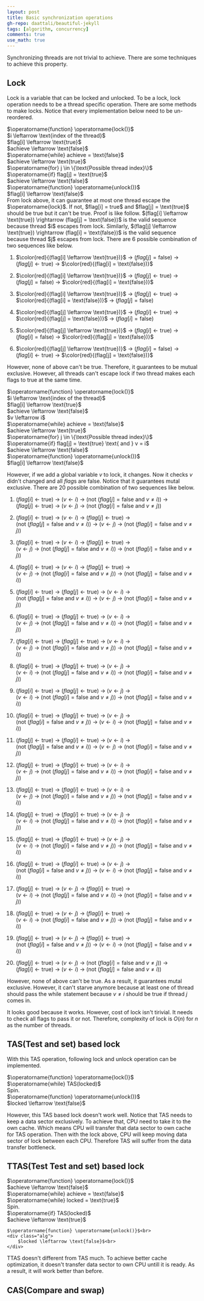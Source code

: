 ```yaml
---
layout: post
title: Basic synchronization operations
gh-repo: daattali/beautiful-jekyll
tags: [algorithm, concurrency]
comments: true
use_math: true
---
```


Synchronizing threads are not trivial to achieve.
There are some techniques to achieve this property.

## Lock
Lock is a variable that can be locked and unlocked.
To be a lock, lock operation needs to be a thread specific operation.
There are some methods to make locks.
Notice that every implementation below need to be un-reordered.

<div class="alg">
    $\operatorname{function} \operatorname{lock()}$<br>
    <div class="alg">
        $i \leftarrow \text{index of the thread}$<br>
        $flag[i] \leftarrow \text{true}$<br>
        $achieve \leftarrow \text{false}$<br>
        $\operatorname{while} achieve = \text{false}$<br>
        <div class="alg">
            $achieve \leftarrow \text{true}$<br>
            $\operatorname{for} j \in \{\text{Possible thread index}\}$<br>
            <div class="alg">
                $\operatorname{if} flag[j] = \text{true}$
                <div class="alg">
                    $achieve \leftarrow \text{false}$
                </div>
            </div>
        </div>
    </div>
    $\operatorname{function} \operatorname{unlock()}$<br>
    <div class="alg">
        $flag[i] \leftarrow \text{false}$<br>
    </div>
</div>
From lock above, it can guarantee at most one thread escape the $\operatorname{lock}$.
If not, $flag[i] = true$ and $flag[j] = \text{true}$ should be true but it can't be true.
Proof is like follow.
$(flag[i] \leftarrow \text{true}) \rightarrow (flag[j] = \text{false})$ is the valid sequence because thread $i$ escapes from lock.
Similarly, $(flag[j] \leftarrow \text{true}) \rightarrow (flag[i] = \text{false})$ is the valid sequence because thread $j$ escapes from lock.
There are 6 possible combination of two sequences like below.

1. $\color{red}{(flag[i] \leftarrow \text{true})}$ $\rightarrow$ 
$(flag[j] = \text{false})$ $\rightarrow$ 
$(flag[j] \leftarrow \text{true})$ $\rightarrow$ 
$\color{red}{(flag[i] = \text{false})}$

2. $\color{red}{(flag[i] \leftarrow \text{true})}$ $\rightarrow$ 
$(flag[j] \leftarrow \text{true})$ $\rightarrow$ 
$(flag[j] = \text{false})$ $\rightarrow$ 
$\color{red}{(flag[i] = \text{false})}$

3. $\color{red}{(flag[i] \leftarrow \text{true})}$ $\rightarrow$
$(flag[j] \leftarrow \text{true})$ $\rightarrow$ 
$\color{red}{(flag[i] = \text{false})}$ $\rightarrow$ 
$(flag[j] = \text{false})$

4. $\color{red}{(flag[j] \leftarrow \text{true})}$ $\rightarrow$ 
$(flag[i] \leftarrow \text{true})$ $\rightarrow$ 
$\color{red}{(flag[j] = \text{false})}$ $\rightarrow$ 
$(flag[i] = \text{false})$

5. $\color{red}{(flag[j] \leftarrow \text{true})}$ $\rightarrow$ 
$(flag[i] \leftarrow \text{true})$ $\rightarrow$ 
$(flag[i] = \text{false})$ $\rightarrow$ 
$\color{red}{(flag[j] = \text{false})}$

6. $\color{red}{(flag[j] \leftarrow \text{true})}$ $\rightarrow$ 
$(flag[i] = \text{false})$ $\rightarrow$ 
$(flag[i] \leftarrow \text{true})$ $\rightarrow$ 
$\color{red}{(flag[j] = \text{false})}$

However, none of above can't be true.
Therefore, it guarantees to be mutual exclusive.
However, all threads can't escape lock if two thread makes each flags to $\text{true}$ at the same time.

<div class="alg">
    $\operatorname{function} \operatorname{lock()}$<br>
    <div class="alg">
        $i \leftarrow \text{index of the thread}$<br>
        $flag[i] \leftarrow \text{true}$<br>
        $achieve \leftarrow \text{false}$<br>
        $v \leftarrow i$<br>
        $\operatorname{while} achieve = \text{false}$<br>
        <div class="alg">
            $achieve \leftarrow \text{true}$<br>
            $\operatorname{for} j \in \{\text{Possible thread index}\}$<br>
            <div class="alg">
                $\operatorname{if} flag[j] = \text{true} \text{ and } v = i$
                <div class="alg">
                    $achieve \leftarrow \text{false}$
                </div>
            </div>
        </div>
    </div>
    $\operatorname{function} \operatorname{unlock()}$<br>
    <div class="alg">
        $flag[i] \leftarrow \text{false}$<br>
    </div>
</div>

However, if we add a global variable $v$ to lock, it changes.
Now it checks $v$ didn't changed and all $flag$s are $\text{false}$.
Notice that it guarantees mutal exclusive.
There are 20 possible combination of two sequences like below.

1. $(flag[i] \leftarrow \text{true})$ $\rightarrow$
$(v \leftarrow i)$ $\rightarrow$
$(\text{not } (flag[j] = \text{false}\text{ and }v \neq i))$ $\rightarrow$<br>
$(flag[j] \leftarrow \text{true})$ $\rightarrow$
$(v \leftarrow j)$ $\rightarrow$
$(\text{not } (flag[i] = \text{false}\text{ and }v \neq j))$ 

2. $(flag[i] \leftarrow \text{true})$ $\rightarrow$
$(v \leftarrow i)$ $\rightarrow$
$(flag[j] \leftarrow \text{true})$ $\rightarrow$<br>
$(\text{not } (flag[j] = \text{false}\text{ and }v \neq i))$ $\rightarrow$
$(v \leftarrow j)$ $\rightarrow$
$(\text{not } (flag[i] = \text{false}\text{ and }v \neq j))$ 

3. $(flag[i] \leftarrow \text{true})$ $\rightarrow$
$(v \leftarrow i)$ $\rightarrow$
$(flag[j] \leftarrow \text{true})$ $\rightarrow$<br>
$(v \leftarrow j)$ $\rightarrow$
$(\text{not } (flag[j] = \text{false}\text{ and }v \neq i))$ $\rightarrow$
$(\text{not } (flag[i] = \text{false}\text{ and }v \neq j))$ 

4. $(flag[i] \leftarrow \text{true})$ $\rightarrow$
$(v \leftarrow i)$ $\rightarrow$
$(flag[j] \leftarrow \text{true})$ $\rightarrow$<br>
$(v \leftarrow j)$ $\rightarrow$
$(\text{not } (flag[i] = \text{false}\text{ and }v \neq j))$ $\rightarrow$
$(\text{not } (flag[j] = \text{false}\text{ and }v \neq i))$ 

5. $(flag[i] \leftarrow \text{true})$ $\rightarrow$
$(flag[j] \leftarrow \text{true})$ $\rightarrow$
$(v \leftarrow i)$ $\rightarrow$<br>
$(\text{not } (flag[j] = \text{false}\text{ and }v \neq i))$ $\rightarrow$
$(v \leftarrow j)$ $\rightarrow$
$(\text{not } (flag[i] = \text{false}\text{ and }v \neq j))$ 

6. $(flag[i] \leftarrow \text{true})$ $\rightarrow$
$(flag[j] \leftarrow \text{true})$ $\rightarrow$
$(v \leftarrow i)$ $\rightarrow$<br>
$(v \leftarrow j)$ $\rightarrow$
$(\text{not } (flag[j] = \text{false}\text{ and }v \neq i))$ $\rightarrow$
$(\text{not } (flag[i] = \text{false}\text{ and }v \neq j))$ 

7. $(flag[i] \leftarrow \text{true})$ $\rightarrow$
$(flag[j] \leftarrow \text{true})$ $\rightarrow$
$(v \leftarrow i)$ $\rightarrow$<br>
$(v \leftarrow j)$ $\rightarrow$
$(\text{not } (flag[i] = \text{false}\text{ and }v \neq j))$ $\rightarrow$
$(\text{not } (flag[j] = \text{false}\text{ and }v \neq i))$ 

8. $(flag[i] \leftarrow \text{true})$ $\rightarrow$
$(flag[j] \leftarrow \text{true})$ $\rightarrow$
$(v \leftarrow j)$ $\rightarrow$<br>
$(v \leftarrow i)$ $\rightarrow$
$(\text{not } (flag[j] = \text{false}\text{ and }v \neq i))$ $\rightarrow$
$(\text{not } (flag[i] = \text{false}\text{ and }v \neq j))$ 

9. $(flag[i] \leftarrow \text{true})$ $\rightarrow$
$(flag[j] \leftarrow \text{true})$ $\rightarrow$
$(v \leftarrow j)$ $\rightarrow$<br>
$(v \leftarrow i)$ $\rightarrow$
$(\text{not } (flag[i] = \text{false}\text{ and }v \neq j))$ $\rightarrow$
$(\text{not } (flag[j] = \text{false}\text{ and }v \neq i))$ 

10. $(flag[i] \leftarrow \text{true})$ $\rightarrow$
$(flag[j] \leftarrow \text{true})$ $\rightarrow$
$(v \leftarrow j)$ $\rightarrow$<br>
$(\text{not } (flag[i] = \text{false}\text{ and }v \neq j))$ $\rightarrow$
$(v \leftarrow i)$ $\rightarrow$
$(\text{not } (flag[j] = \text{false}\text{ and }v \neq i))$ 

11. $(flag[j] \leftarrow \text{true})$ $\rightarrow$
$(flag[i] \leftarrow \text{true})$ $\rightarrow$
$(v \leftarrow i)$ $\rightarrow$<br>
$(\text{not } (flag[j] = \text{false}\text{ and }v \neq i))$ $\rightarrow$
$(v \leftarrow j)$ $\rightarrow$
$(\text{not } (flag[i] = \text{false}\text{ and }v \neq j))$ 

12. $(flag[j] \leftarrow \text{true})$ $\rightarrow$
$(flag[i] \leftarrow \text{true})$ $\rightarrow$
$(v \leftarrow i)$ $\rightarrow$<br>
$(v \leftarrow j)$ $\rightarrow$
$(\text{not } (flag[j] = \text{false}\text{ and }v \neq i))$ $\rightarrow$
$(\text{not } (flag[i] = \text{false}\text{ and }v \neq j))$ 

13. $(flag[j] \leftarrow \text{true})$ $\rightarrow$
$(flag[i] \leftarrow \text{true})$ $\rightarrow$
$(v \leftarrow i)$ $\rightarrow$<br>
$(v \leftarrow j)$ $\rightarrow$
$(\text{not } (flag[i] = \text{false}\text{ and }v \neq j))$ $\rightarrow$
$(\text{not } (flag[j] = \text{false}\text{ and }v \neq i))$ 

14. $(flag[j] \leftarrow \text{true})$ $\rightarrow$
$(flag[i] \leftarrow \text{true})$ $\rightarrow$
$(v \leftarrow j)$ $\rightarrow$<br>
$(v \leftarrow i)$ $\rightarrow$
$(\text{not } (flag[j] = \text{false}\text{ and }v \neq i))$ $\rightarrow$
$(\text{not } (flag[i] = \text{false}\text{ and }v \neq j))$ 

15. $(flag[j] \leftarrow \text{true})$ $\rightarrow$
$(flag[i] \leftarrow \text{true})$ $\rightarrow$
$(v \leftarrow j)$ $\rightarrow$<br>
$(v \leftarrow i)$ $\rightarrow$
$(\text{not } (flag[i] = \text{false}\text{ and }v \neq j))$ $\rightarrow$
$(\text{not } (flag[j] = \text{false}\text{ and }v \neq i))$ 

16. $(flag[j] \leftarrow \text{true})$ $\rightarrow$
$(flag[i] \leftarrow \text{true})$ $\rightarrow$
$(v \leftarrow j)$ $\rightarrow$<br>
$(\text{not } (flag[i] = \text{false}\text{ and }v \neq j))$ $\rightarrow$
$(v \leftarrow i)$ $\rightarrow$
$(\text{not } (flag[j] = \text{false}\text{ and }v \neq i))$ 

17. $(flag[j] \leftarrow \text{true})$ $\rightarrow$
$(v \leftarrow j)$ $\rightarrow$
$(flag[i] \leftarrow \text{true})$ $\rightarrow$<br>
$(v \leftarrow i)$ $\rightarrow$
$(\text{not } (flag[j] = \text{false}\text{ and }v \neq i))$ $\rightarrow$
$(\text{not } (flag[i] = \text{false}\text{ and }v \neq j))$ 

18. $(flag[j] \leftarrow \text{true})$ $\rightarrow$
$(v \leftarrow j)$ $\rightarrow$
$(flag[i] \leftarrow \text{true})$ $\rightarrow$<br>
$(v \leftarrow i)$ $\rightarrow$
$(\text{not } (flag[i] = \text{false}\text{ and }v \neq j))$ $\rightarrow$
$(\text{not } (flag[j] = \text{false}\text{ and }v \neq i))$ 

19. $(flag[j] \leftarrow \text{true})$ $\rightarrow$
$(v \leftarrow j)$ $\rightarrow$
$(flag[i] \leftarrow \text{true})$ $\rightarrow$<br>
$(\text{not } (flag[i] = \text{false}\text{ and }v \neq j))$ $\rightarrow$
$(v \leftarrow i)$ $\rightarrow$
$(\text{not } (flag[j] = \text{false}\text{ and }v \neq i))$ 

20. $(flag[j] \leftarrow \text{true})$ $\rightarrow$
$(v \leftarrow j)$ $\rightarrow$
$(\text{not } (flag[i] = \text{false}\text{ and }v \neq j))$ $\rightarrow$<br>
$(flag[i] \leftarrow \text{true})$ $\rightarrow$
$(v \leftarrow i)$ $\rightarrow$
$(\text{not } (flag[j] = \text{false}\text{ and }v \neq i))$ 

However, none of above can't be true.
As a result, it guarantees mutal exclusive.
However, it can't starve anymore because at least one of thread should pass the $\operatorname{while}$ statement because $v \neq i$ should be true if thread $j$ comes in.

It looks good because it works.
However, cost of lock isn't tirivial.
It needs to check all flags to pass it or not.
Therefore, complexity of lock is $O(n)$ for $n$ as the number of threads. 

## TAS(Test and set) based lock

With this TAS operation, following lock and unlock operation can be implemented.

<div class="alg">
    $\operatorname{function} \operatorname{lock()}$<br>
    <div class="alg">
        $\operatorname{while} TAS(locked)$<br>
        <div class="alg">
            Spin.<br>
        </div>
    </div>
    $\operatorname{function} \operatorname{unlock()}$<br>
    <div class="alg">
        $locked \leftarrow \text{false}$<br>
    </div>
</div>

However, this TAS based lock doesn't work well.
Notice that TAS needs to keep a data sector exclusively.
To achieve that, CPU need to take it to the own cache.
Which means CPU will transfer that data sector to own cache for TAS operation.
Then with the lock above, CPU will keep moving data sector of lock between each CPU.
Therefore TAS will suffer from the data transfer bottleneck.

## TTAS(Test Test and set) based lock

<div class="alg">
    $\operatorname{function} \operatorname{lock()}$<br>
    <div class="alg">
        $achieve \leftarrow \text{false}$<br>
        $\operatorname{while} achieve = \text{false}$<br>
        <div class="alg">
            $\operatorname{while} locked = \text{true}$<br>
            <div class="alg">
                Spin.<br>
            </div>
            $\operatorname{if} TAS(locked)$<br>
            <div class="alg">
                $achieve \leftarrow \text{true}$
            </div>
        </div>
    </div>

    $\operatorname{function} \operatorname{unlock()}$<br>
    <div class="alg">
        $locked \leftarrow \text{false}$<br>
    </div>
</div>

TTAS doesn't different from TAS much.
To achieve better cache optimization, it doesn't transfer data sector to own CPU untill it is ready.
As a result, it will work better than before.

## CAS(Compare and swap)
